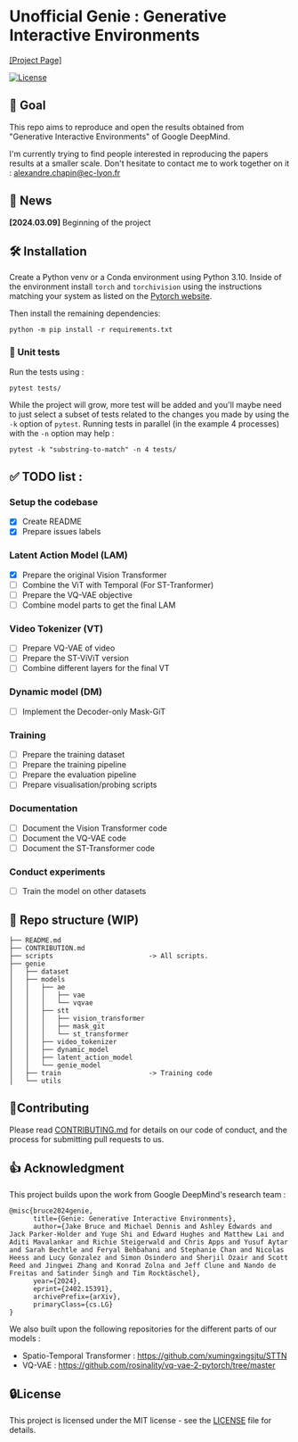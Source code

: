 # Unofficial Genie : Generative Interactive Environments
[[Project Page]]()

[![License](https://img.shields.io/badge/License-MIT-yellow)]([https://github.com/alexcbb/Genie-Generative-Interactive-Environments/LICENSE](https://github.com/alexcbb/Genie-Generative-Interactive-Environments/blob/main/LICENSE)) 

## 💪 Goal
This repo aims to reproduce and open the results obtained from "Generative Interactive Environments" of Google DeepMind.

I'm currently trying to find people interested in reproducing the papers results at a smaller scale.
Don't hesitate to contact me to work together on it : alexandre.chapin@ec-lyon.fr

## 📰 News
**[2024.03.09]** Beginning of the project

## 🛠️ Installation
Create a Python venv or a Conda environment using Python 3.10. Inside of the environment install `torch` and `torchivision` using the instructions matching your system as listed on the [Pytorch website](https://pytorch.org/).

Then install the remaining dependencies:
```
python -m pip install -r requirements.txt
```
### 🔎 Unit tests 
Run the tests using :
```
pytest tests/
```

While the project will grow, more test will be added and you'll maybe need to just select a subset of tests related to the changes you made by using the `-k` option of `pytest`. Running tests in parallel (in the example 4 processes) with the `-n` option may help :

```
pytest -k "substring-to-match" -n 4 tests/
```

## ✅ TODO list :
### Setup the codebase
- [x] Create README
- [x] Prepare issues labels
### Latent Action Model (LAM)
- [x] Prepare the original Vision Transformer
- [ ] Combine the ViT with Temporal (For ST-Tranformer)
- [ ] Prepare the VQ-VAE objective
- [ ] Combine model parts to get the final LAM
### Video Tokenizer (VT)
- [ ] Prepare VQ-VAE of video
- [ ] Prepare the ST-ViViT version
- [ ] Combine different layers for the final VT
### Dynamic model (DM)
- [ ] Implement the Decoder-only Mask-GiT
### Training
- [ ] Prepare the training dataset
- [ ] Prepare the training pipeline
- [ ] Prepare the evaluation pipeline
- [ ] Prepare visualisation/probing scripts
### Documentation
- [ ] Document the Vision Transformer code
- [ ] Document the VQ-VAE code
- [ ] Document the ST-Transformer code

### Conduct experiments
- [ ] Train the model on other datasets

## 📂 Repo structure (WIP)
```
├── README.md
├── CONTRIBUTION.md
├── scripts                        -> All scripts.
├── genie
│   ├── dataset
│   ├── models
│   │   ├── ae      
│   │   │   ├── vae
│   │   │   └── vqvae
│   │   ├── stt              
│   │   │   ├── vision_transformer      
│   │   │   ├── mask_git          
│   │   │   └── st_transformer
│   │   ├── video_tokenizer
│   │   ├── dynamic_model
│   │   ├── latent_action_model
│   │   └── genie_model
│   ├── train                      -> Training code
│   └── utils
```

## 🤝Contributing
Please read [CONTRIBUTING.md](CONTRIBUTING.md) for details on our code of conduct, and the process for submitting pull requests to us.

## 👍 Acknowledgment
This project builds upon the work from Google DeepMind's research team :
```
@misc{bruce2024genie,
      title={Genie: Generative Interactive Environments}, 
      author={Jake Bruce and Michael Dennis and Ashley Edwards and Jack Parker-Holder and Yuge Shi and Edward Hughes and Matthew Lai and Aditi Mavalankar and Richie Steigerwald and Chris Apps and Yusuf Aytar and Sarah Bechtle and Feryal Behbahani and Stephanie Chan and Nicolas Heess and Lucy Gonzalez and Simon Osindero and Sherjil Ozair and Scott Reed and Jingwei Zhang and Konrad Zolna and Jeff Clune and Nando de Freitas and Satinder Singh and Tim Rocktäschel},
      year={2024},
      eprint={2402.15391},
      archivePrefix={arXiv},
      primaryClass={cs.LG}
}
```
We also built upon the following repositories for the different parts of our models :
- Spatio-Temporal Transformer : https://github.com/xumingxingsjtu/STTN
- VQ-VAE : https://github.com/rosinality/vq-vae-2-pytorch/tree/master 

## 🔒License
This project is licensed under the MIT license - see the [LICENSE](LICENSE) file for details.

